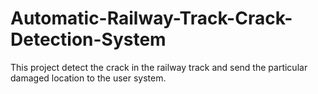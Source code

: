 # Automatic-Railway-Track-Crack-Detection-System
This project detect the crack in the railway track and send the particular damaged location to the user system.
